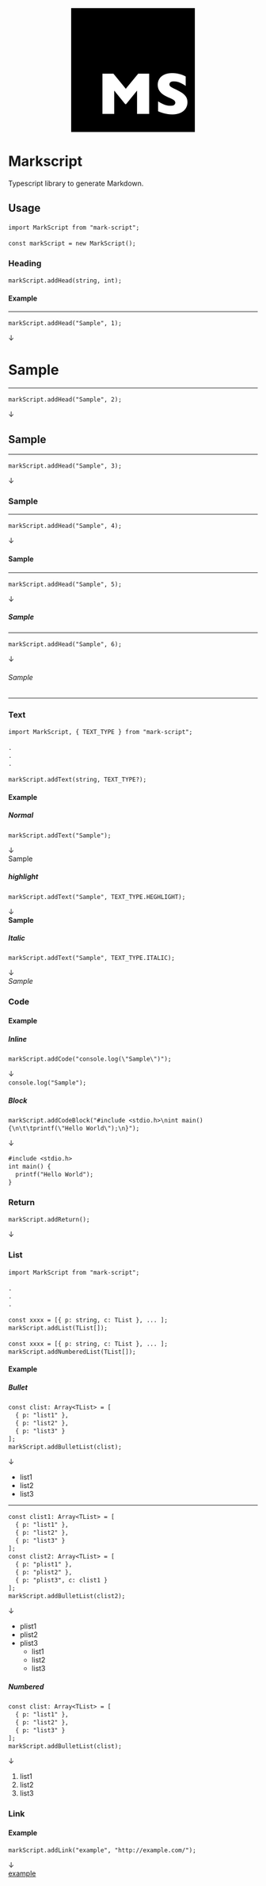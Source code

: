 <div style="text-align:center"><img src="./assets/markscript.png" width="250px" height="250px" /></div>

# Markscript

Typescript library to generate Markdown.

## Usage

```
import MarkScript from "mark-script";

const markScript = new MarkScript();
```

### Heading

```
markScript.addHead(string, int);
```

#### Example

---

```
markScript.addHead("Sample", 1);
```

↓

# Sample

---

```
markScript.addHead("Sample", 2);
```

↓

## Sample

---

```
markScript.addHead("Sample", 3);
```

↓

### Sample

---

```
markScript.addHead("Sample", 4);
```

↓

#### Sample

---

```
markScript.addHead("Sample", 5);
```

↓

##### Sample

---

```
markScript.addHead("Sample", 6);
```

↓

###### Sample

---

### Text

```
import MarkScript, { TEXT_TYPE } from "mark-script";

.
.
.

markScript.addText(string, TEXT_TYPE?);
```

#### Example

##### Normal

```
markScript.addText("Sample");
```

↓  
Sample

##### highlight

```
markScript.addText("Sample", TEXT_TYPE.HEGHLIGHT);
```

↓  
**Sample**

##### Italic

```
markScript.addText("Sample", TEXT_TYPE.ITALIC);
```

↓  
_Sample_

### Code

#### Example

##### Inline

```
markScript.addCode("console.log(\"Sample\")");
```

↓  
`console.log("Sample");`

##### Block

```
markScript.addCodeBlock("#include <stdio.h>\nint main() {\n\t\tprintf(\"Hello World\");\n}");
```

↓

```
#include <stdio.h>
int main() {
  printf("Hello World");
}
```

### Return

```
markScript.addReturn();
```

↓

### List

```
import MarkScript from "mark-script";

.
.
.

const xxxx = [{ p: string, c: TList }, ... ];
markScript.addList(TList[]);

const xxxx = [{ p: string, c: TList }, ... ];
markScript.addNumberedList(TList[]);
```

#### Example

##### Bullet

```
const clist: Array<TList> = [
  { p: "list1" },
  { p: "list2" },
  { p: "list3" }
];
markScript.addBulletList(clist);
```

↓

- list1
- list2
- list3

---

```
const clist1: Array<TList> = [
  { p: "list1" },
  { p: "list2" },
  { p: "list3" }
];
const clist2: Array<TList> = [
  { p: "plist1" },
  { p: "plist2" },
  { p: "plist3", c: clist1 }
];
markScript.addBulletList(clist2);
```

↓

- plist1
- plist2
- plist3
  - list1
  - list2
  - list3

##### Numbered

```
const clist: Array<TList> = [
  { p: "list1" },
  { p: "list2" },
  { p: "list3" }
];
markScript.addBulletList(clist);
```

↓

1. list1
1. list2
1. list3

### Link

#### Example

```
markScript.addLink("example", "http://example.com/");
```

↓  
[example](http://example.com/)
